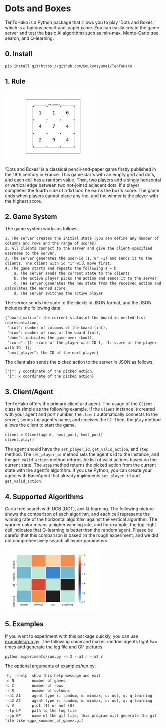 # Dots and Boxes

TenToHako is a Python package that allows you to play 'Dots and Boxes,' which is a famous pencil-and-paper game.
You can easily create the game server and test the basic AI algorithms such as min-max, Monte-Carlo tree search, and Q-learning.

## 0. Install

    pip install git+https://github.com/Koukyosyumei/TenToHako

## 1. Rule

<img src="img/sample.gif" width=300>

'Dots and Boxes' is a classical pencil-and-paper game firstly published in the 19th century in France.
This game starts with an empty grid and dots, and each cell has a random value. Then, two players add a singly horizontal or vertical edge between two not-joined adjacent dots. If a player completes the fourth side of a 1x1 box, he earns the box's score. The game ends when players cannot place any line, and the winner is the player with the highest score.

## 2. Game System

The game system works as follows:

    1. The server creates the initial state (you can define any number of columns and rows and the range of scores)
    2. All clients connect to the server and give the client-specified username to the server.
    3. The server generates the user-id (1, or -1) and sends it to the clients. The client with id "1" will move first.
    4. The game starts and repeats the following a ~ b
        a. The server sends the current state to the clients
        b. The active player picks the action and sends it to the server
        c. THe server generates the new state from the received action and calculates the earned score
        d. The server switches the active player

The server sends the state to the clients in JSON format, and the JSON includes the following data.

    {"board_matrix": the current status of the board in nested-list representation,
     "ncol": number of columns of the board (int),
     "nrow": number of rows of the board (int),
     "done": indicates the game-over (bool),
     "score": {1: score of the player with ID 1, -1: score of the player with ID -1},
     "next_player": the ID of the next player}

The client also sends the picked action to the server in JSON as follows.

    {"j": y coordinate of the picked action,
     "i": x coordinate of the picked action}

## 3. Client/Agent

TenToHako offers the primary client and agent. The usage of the `Client` class is simple as the following example. If the `Client` instance is created with your agent and port number, the `client` automatically connects to the server, sends the agent's name, and receives the ID. Then, the `play` method allows the client to start the game.

    client = Client(agent, host_port, host_port)
    client.play()

The agent should have the `set_player_id`, `get_valid_action`, and `step` method. The `set_player_id` method sets the agent's id to the instance, and the `get_valid_action` method returns the list of valid actions based on the current state. The `step` method returns the picked action from the current state with the agent's algorithm. If you use Python, you can create your agent with BaseAgent that already implements `set_player_id` and `get_valid_action.`

## 4. Supported Algorithms

Carlo tree search with UCB (UCT), and Q-learning. The following picture shows the comparison of each algorithm, and each cell represents the winning rate of the horizontal algorithm against the vertical algorithm. The warmer color means a higher winning rate, and for example, the top-right cell indicates that Q-learning is better than the random agent. Please be careful that this comparison is based on the rough experiment, and we did not comprehensively search all hyper-parameters.

<img src="img/comparison.png" width=300>

## 5. Examples

If you want to experiment with this package quickly, you can use [examples/run.py](examples/run.py). The following command makes random agents fight two times and generate the log file and GIF pictures.

    python experiments/run.py -n 2 --a1 r --a2 r

The optional arguments of [examples/run.py](examples/run.py):

    -h, --help  show this help message and exit
    -n N        number of games
    -c C        number of rows
    -r R        number of columns
    --a1 A1     agent type r: random, m: minmax, u: uct, q: q-learning
    --a2 A2     agent type r: random, m: minmax, u: uct, q: q-learning
    -v V        plot (1) or not (0)
    --lp LP     path to the log file
    --gp GP     name of the gif file, this program will generate the gif file like <gp>_<number_of_game>.gif





